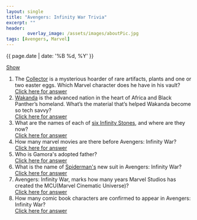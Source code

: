 ```yaml
---
layout: single
title: "Avengers: Infinity War Trivia"
excerpt: ""
header:
        overlay_image: /assets/images/aboutPic.jpg
tags: [Avengers, Marvel]
---
```

{{ page.date | date: '%B %d, %Y' }}

<link rel="stylesheet" href="https://cdnjs.cloudflare.com/ajax/libs/font-awesome/4.7.0/css/font-awesome.min.css">
<script type="text/javascript">
    function toggle_visibility(id, elem) {
       
       var e = document.getElementById(id);
       if(e.style.display == 'block') {
          e.style.display = 'none';
          elem.style.display = 'block'
       } else {
          e.style.display = 'block';
          elem.style.display = 'none'
        }
        console.log(elem);
    }

    function toggleAll(){
        var icon = document.getElementById('iconAll');
        
        var all = $('.icon.fa-toggle-off:first');
        if(all == 'undefined' || all.length === 0){
            all = $('.icon.fa-toggle-on:first');
        }
        if(all.text() === "Show"){
            all.text("Hide");
            all.removeClass("fa-toggle-off");
            all.addClass("fa-toggle-on");
            $('a:contains("Click here")').hide();
            for(x=0; x<9; x++){
                var elem = document.getElementById(x);
                if(elem != null){
                    elem.style.display = 'block'; 
                }
            }
        } else {
            all.text("Show");
            all.removeClass("fa-toggle-on");
            all.addClass("fa-toggle-off");
            $('a:contains("Click here")').show()
            for(x=0; x<9; x++){
                var elem = document.getElementById(x);
                if(elem != null){
                    elem.style.display = 'none'; 
                }
            }
        }
    }
</script>

<style>
.icon::before {
    display: inline;
    margin-right: .5em;
    font: normal normal normal 14px/1 FontAwesome;
    font-size: inherit;
    text-rendering: auto;
    -webkit-font-smoothing: antialiased;
    -moz-osx-font-smoothing: grayscale;
    transform: translate(0, 0);
}
</style>

<a href="#" onclick="toggleAll();return false;" class="icon fa-toggle-off">Show</a><br />

1. <div>The <a href="http://marvelcinematicuniverse.wikia.com/wiki/Collector" target="_blank">Collector</a> is a mysterious hoarder of rare artifacts, plants and one or two easter eggs. Which Marvel character does he have in his vault?<br/><i class="arrow-alt-circle-right"></i><a href="#" onclick="toggle_visibility('1',this);return false;">Click here for answer</a><div id="1" style="display: none;background-color: lightblue;"><a href="http://marvel.com/universe/Howard_the_Duck" target="_blank">Howard the Duck</a></div></div>

2. <div><a href="http://marvel.com/universe/Wakanda" target="_blank">Wakanda</a> is the advanced nation in the heart of Africa and Black Panther’s homeland. What’s the material that’s helped Wakanda become so tech savvy?<br/><a href="#" onclick="toggle_visibility('2',this);return false;">Click here for answer</a><div id="2" style="display: none;background-color: lightblue;"><a href="http://marvelcinematicuniverse.wikia.com/wiki/Vibranium" target="_blank">Vibranium</a></div></div>

3. <div>What are the names of each of <a href="http://marvelcinematicuniverse.wikia.com/wiki/Infinity_Stones" target="_blank">six Infinity Stones</a>, and where are they now?<br/><a href="#" onclick="toggle_visibility(3,this);return false;">Click here for answer</a><div id="3" style="display: none;background-color: lightblue;"><b style='color:purple;'>Soul</b> - unknown, <b style='color: green;'>Space</b> - Loki has it, <b style='color: red;'>Mind</b> - on Vision's head, <b style='color: yellow;'>Reality</b> - The Collector has it, <b style='color: green;'>Power</b> - protected by the Nova Corps, <b style='color: blue;'>Time</b> - Dr Strange has it in a necklace</div></div>

4. <div>How many marvel movies are there before Avengers: Infinity War?<br/><a href="#" onclick="toggle_visibility('4',this);return false;">Click here for answer</a><div id="4" style="display: none;background-color: lightblue;">18 movies.</div></div>

5. <div>Who is Gamora's adopted father?<br/><a href="#" onclick="toggle_visibility('5',this);return false;">Click here for answer</a><div id="5" style="display: none;background-color: lightblue;"><a href="http://marvel.com/universe/Thanos" target="_blank">Thanos</a>.</div></div>

6. <div>What is the name of <a href="http://marvel.com/universe/Spider-Man_(Peter_Parker)">Spiderman's</a> new suit in Avengers: Infinity War?<br/><a href="#" onclick="toggle_visibility('6',this);return false;">Click here for answer</a><div id="6" style="display: none;background-color: lightblue;">Iron Spider.</div></div>

7. <div>Avengers: Infinity War, marks how many years Marvel Studios has created the MCU(Marvel Cinematic Universe)?<br/><a href="#" onclick="toggle_visibility('7',this);return false;">Click here for answer</a><div id="7" style="display: none;background-color: lightblue;">10.</div></div>

8. <div>How many comic book characters are confirmed to appear in Avengers: Infinity War?<br/><a href="#" onclick="toggle_visibility('8',this);return false;">Click here for answer</a><div id="8" style="display: none;background-color: lightblue;">76</div></div>